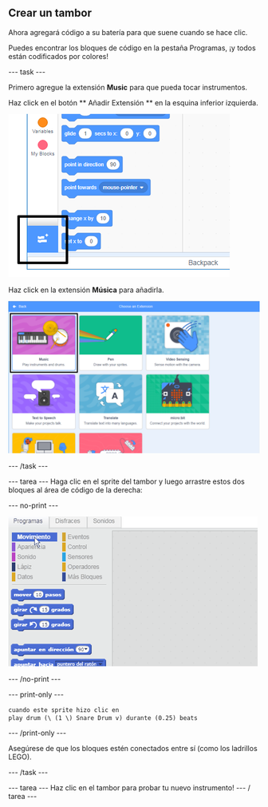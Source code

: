## Crear un tambor

Ahora agregará código a su batería para que suene cuando se hace clic.

Puedes encontrar los bloques de código en la pestaña Programas, ¡y todos están codificados por colores!

\--- task \---

Primero agregue la extensión **Music** para que pueda tocar instrumentos.

Haz click en el botón ** Añadir Extensión ** en la esquina inferior izquierda.

![botón añadir extensión marcado](images/add-extension-annotated.png)

Haz click en la extensión **Música** para añadirla.

![extensión de música resaltada](images/click-music-annotated.png)

\--- /task \---

\--- tarea \--- Haga clic en el sprite del tambor y luego arrastre estos dos bloques al área de código de la derecha:

\--- no-print \---

![screenshot](images/connect-block.gif)

\--- /no-print \---

\--- print-only \---

```blocks3
cuando este sprite hizo clic en
play drum (\ (1 \) Snare Drum v) durante (0.25) beats
```

\--- /print-only \---

Asegúrese de que los bloques estén conectados entre sí (como los ladrillos LEGO).

\--- /task \---

\--- tarea \--- Haz clic en el tambor para probar tu nuevo instrumento! \--- / tarea \---